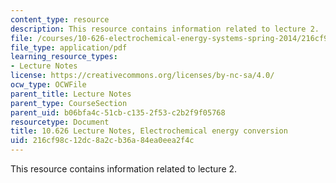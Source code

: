 ```yaml
---
content_type: resource
description: This resource contains information related to lecture 2.
file: /courses/10-626-electrochemical-energy-systems-spring-2014/216cf98c12dc8a2cb36a84ea0eea2f4c_MIT10_626S14_S11lec02.pdf
file_type: application/pdf
learning_resource_types:
- Lecture Notes
license: https://creativecommons.org/licenses/by-nc-sa/4.0/
ocw_type: OCWFile
parent_title: Lecture Notes
parent_type: CourseSection
parent_uid: b06bfa4c-51cb-c135-2f53-c2b2f9f05768
resourcetype: Document
title: 10.626 Lecture Notes, Electrochemical energy conversion
uid: 216cf98c-12dc-8a2c-b36a-84ea0eea2f4c
---
```

This resource contains information related to lecture 2.